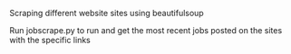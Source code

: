Scraping different website sites using beautifulsoup

Run jobscrape.py to run and get the most recent jobs posted on the sites with the specific links
